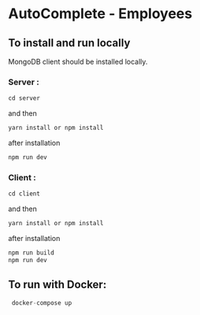 # AutoComplete - Employees

## To install and run locally
MongoDB client should be installed locally.

### Server :
```js
cd server
```
and then
```js
yarn install or npm install
```
after installation
```js
npm run dev
```
### Client :
```js
cd client
```
and then
```js
yarn install or npm install
```
after installation
```js
npm run build
npm run dev
```


## To run with Docker:
```js
 docker-compose up
```
